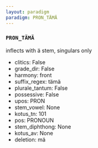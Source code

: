 ```yaml
---
layout: paradigm
paradigm: PRON_TÄMÄ
---
```

### ` PRON_TÄMÄ `

inflects with ä stem, singulars only
* clitics: False
* grade_dir: False
* harmony: front
* suffix_regex: tämä
* plurale_tantum: False
* possessive: False
* upos: PRON
* stem_vowel: None
* kotus_tn: 101
* pos: PRONOUN
* stem_diphthong: None
* kotus_av: None
* deletion: mä
